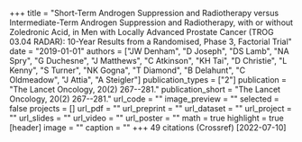 +++
title = "Short-Term Androgen Suppression and Radiotherapy versus Intermediate-Term Androgen Suppression and Radiotherapy, with or without Zoledronic Acid, in Men with Locally Advanced Prostate Cancer (TROG 03.04 RADAR): 10-Year Results from a Randomised, Phase 3, Factorial Trial"
date = "2019-01-01"
authors = ["JW Denham", "D Joseph", "DS Lamb", "NA Spry", "G Duchesne", "J Matthews", "C Atkinson", "KH Tai", "D Christie", "L Kenny", "S Turner", "NK Gogna", "T Diamond", "B Delahunt", "C Oldmeadow", "J Attia", "A Steigler"]
publication_types = ["2"]
publication = "The Lancet Oncology, 20(2) 267--281."
publication_short = "The Lancet Oncology, 20(2) 267--281."
url_code = ""
image_preview = ""
selected = false
projects = []
url_pdf = ""
url_preprint = ""
url_dataset = ""
url_project = ""
url_slides = ""
url_video = ""
url_poster = ""
math = true
highlight = true
[header]
image = ""
caption = ""
+++
49 citations (Crossref) [2022-07-10]
